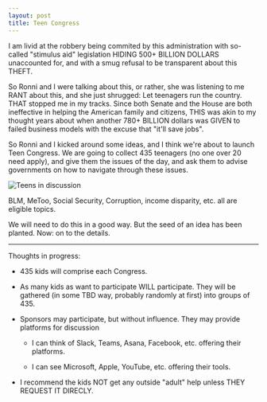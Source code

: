 ```yaml
---
layout: post
title: Teen Congress
---
```


I am livid at the robbery being commited by this administration with
so-called "stimulus aid" legislation HIDING 500+ BILLION DOLLARS
unaccounted for, and with a smug refusal to be transparent about this
THEFT.

So Ronni and I were talking about this, or rather, she was listening
to me RANT about this, and she just shrugged: Let teenagers run the
country. THAT stopped me in my tracks. Since both Senate and the House
are both ineffective in helping the American family and citizens, THIS
was akin to my thought years about when another 780+ BILLION dollars
was GIVEN to failed business models with the excuse that "it'll save
jobs".

So Ronni and I kicked around some ideas, and I think we're about to
launch Teen Congress. We are going to collect 435 teenagers (no one
over 20 need apply), and give them the issues of the day, and ask them
to advise governments on how to navigate through these issues.

![Teens in discussion](https://storage.googleapis.com/afs-prod/media/media:d4c5d321092d46048439c38dc3f490f3/800.jpeg)

BLM, MeToo, Social Security, Corruption, income disparity, etc. all
are eligible topics. 

We will need to do this in a good way. But the seed of an idea has
been planted. Now: on to the details.

---

Thoughts in progress: 

* 435 kids will comprise each Congress.  

* As many kids as want to participate WILL participate. They will be
  gathered (in some TBD way, probably randomly at first) into groups
  of 435.

* Sponsors may participate, but without influence. They may provide
  platforms for discussion 

  * I can think of Slack, Teams, Asana, Facebook, etc. offering their
    platforms.

  * I can see Microsoft, Apple, YouTube, etc. offering their tools.

* I recommend the kids NOT get any outside "adult" help unless THEY
  REQUEST IT DIRECLY.